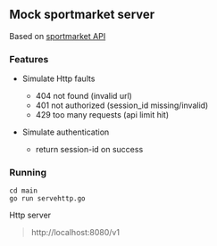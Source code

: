 ## Mock sportmarket server

Based on [sportmarket API](https://api.sportmarket.com/docs/api/contents)

### Features


* Simulate Http faults
    * 404 not found (invalid url)
    * 401 not authorized (session_id missing/invalid)
    * 429 too many requests (api limit hit)

* Simulate authentication
    * return session-id on success


### Running

```
cd main
go run servehttp.go
```

Http server
> http://localhost:8080/v1